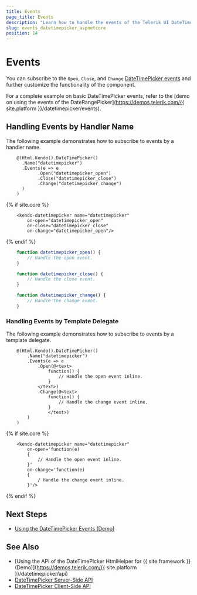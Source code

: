 ```yaml
---
title: Events
page_title: Events
description: "Learn how to handle the events of the Telerik UI DateTimePicker component for {{ site.framework }}."
slug: events_datetimepicker_aspnetcore
position: 14
---
```


# Events

You can subscribe to the `Open`, `Close`, and `Change` [DateTimePicker events](/api/kendo.mvc.ui.fluent/datetimepickereventbuilder) and further customize the functionality of the component.

For a complete example on basic DateTimePicker events, refer to the [demo on using the events of the DateRangePicker](https://demos.telerik.com/{{ site.platform }}/datetimepicker/events).

## Handling Events by Handler Name

The following example demonstrates how to subscribe to events by a handler name.

```HtmlHelper
    @(Html.Kendo().DateTimePicker()
      .Name("datetimepicker")
      .Events(e => e
            .Open("datetimepicker_open")
            .Close("datetimepicker_close")
            .Change("datetimepicker_change")
      )
    )
```
{% if site.core %}
```TagHelper
    <kendo-datetimepicker name="datetimepicker"
        on-open="datetimepicker_open"
        on-close="datetimepicker_close"
        on-change="datetimepicker_open"/>
```
{% endif %}
```JavaScript
    function datetimepicker_open() {
        // Handle the open event.
    }

    function datetimepicker_close() {
        // Handle the close event.
    }

    function datetimepicker_change() {
        // Handle the change event.
    }

```

### Handling Events by Template Delegate

The following example demonstrates how to subscribe to events by a template delegate.

```HtmlHelper
    @(Html.Kendo().DateTimePicker()
        .Name("datetimepicker")
        .Events(e => e
            .Open(@<text>
                function() {
                    // Handle the open event inline.
                }
            </text>)
            .Change(@<text>
                function() {
                    // Handle the change event inline.
                }
                </text>)
        )
    )
```
{% if site.core %}
```TagHelper
    <kendo-datetimepicker name="datetimepicker"
        on-open='function(e)
        {
            // Handle the open event inline.
        }'
        on-change='function(e)
        {
            / Handle the change event inline.
        }'/>
```
{% endif %}

## Next Steps

* [Using the DateTimePicker Events (Demo)](https://demos.telerik.com/aspnet-core/datetimepicker/events)

## See Also

* [Using the API of the DateTimePicker HtmlHelper for {{ site.framework }} (Demo)](https://demos.telerik.com/{{ site.platform }}/datetimepicker/api)
* [DateTimePicker Server-Side API](/api/datetimepicker)
* [DateTimePicker Client-Side API](https://docs.telerik.com/kendo-ui/api/javascript/ui/datetimepicker)

